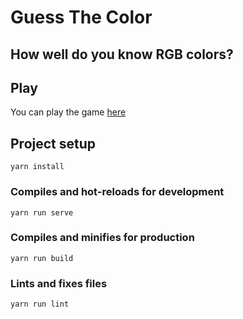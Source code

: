 # Guess The Color

## How well do you know RGB colors?

## Play

You can play the game [here](https://guess-the-color.geoffcodesthings.com)

## Project setup

```
yarn install
```

### Compiles and hot-reloads for development

```
yarn run serve
```

### Compiles and minifies for production

```
yarn run build
```

### Lints and fixes files

```
yarn run lint
```
